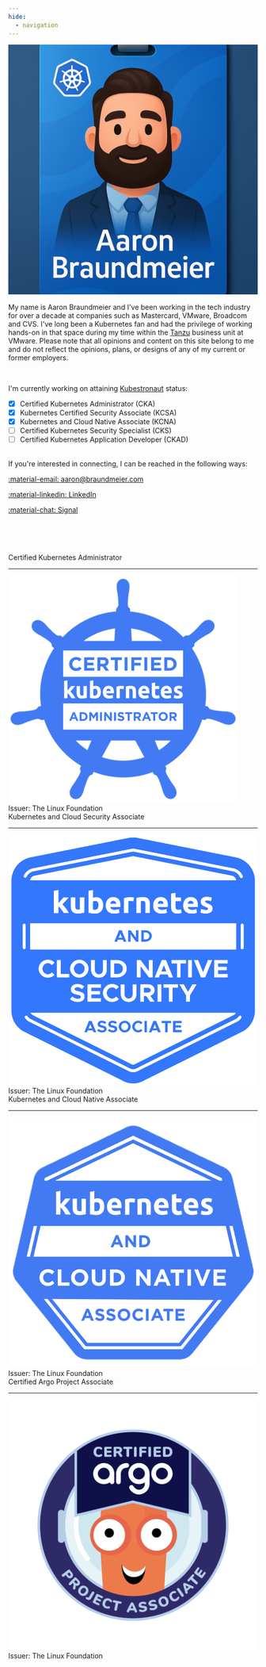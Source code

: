 ```yaml
---
hide:
  - navigation
---
```


<div class="id-card">
<img src="/images/aaron-card.png" class="id-img">
</div>


My name is Aaron Braundmeier and I've been working in the tech industry for over a decade at companies such as Mastercard, VMware, Broadcom and CVS. I've long been a Kubernetes fan and had the privilege of working hands-on in that space during my time within the [Tanzu](https://tanzu.vmware.com/platform) business unit at VMware. Please note that all opinions and content on this site belong to me and do not reflect the opinions, plans, or designs of any of my current or former employers.

<br>

I'm currently working on attaining [Kubestronaut](https://www.cncf.io/training/kubestronaut/) status:

- [x] Certified Kubernetes Administrator (CKA)
- [x] Kubernetes Certified Security Associate (KCSA)
- [x] Kubernetes and Cloud Native Associate (KCNA)
- [ ] Certified Kubernetes Security Specialist (CKS)
- [ ] Certified Kubernetes Application Developer (CKAD)

<br>
If you're interested in connecting, I can be reached in the following ways:

[:material-email: aaron@braundmeier.com](mailto:aaron@braundmeier.com)

[:material-linkedin: LinkedIn](https://www.linkedin.com/in/aaronbraundmeier/)

[:material-chat: Signal](https://signal.me/#eu/HHzMGLMmlrqlMnU9t6mSIi25CbHgMbgvEcyNPdi5bH4sv7FR1fRJ-LpmMzP09BLC)

<br><br><br>

<div class="grid cards">

  <div class="card">
    <div class="cert-title">Certified Kubernetes Administrator</div>
    <hr />
    <a href="https://www.credly.com/badges/cc5e7ffa-b662-4de2-8e63-8f06e2098bc1/public_url" target="_blank">
      <img src="/images/cka.png">
    </a>
    <span class="issuer">Issuer: The Linux Foundation</span>
  </div>

  <div class="card">
    <div class="cert-title">Kubernetes and Cloud Security Associate</div>
    <hr />
    <a href="https://www.credly.com/badges/59a4a303-bc31-41c6-bc9f-fbc2da719f39/public_url" target="_blank">
      <img src="/images/kcsa.png">
    </a>
    <span class="issuer">Issuer: The Linux Foundation</span>
  </div>

  <div class="card">
    <div class="cert-title">Kubernetes and Cloud Native Associate</div>
    <hr />
    <a href="https://www.credly.com/badges/e21d80a7-b787-4731-b731-b8cff94f7815/public_url" target="_blank">
      <img src="/images/kcna.png">
    </a>
    <span class="issuer">Issuer: The Linux Foundation</span>
  </div>

  <div class="card">
    <div class="cert-title">Certified Argo Project Associate</div>
    <hr />
    <a href="https://www.credly.com/badges/9ed2a14b-4dc7-4ce2-9890-9ee07f2bdf7f/public_url" target="_blank">
      <img src="/images/capa.png">
    </a>
    <span class="issuer">Issuer: The Linux Foundation</span>
  </div>

</div>
